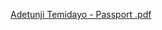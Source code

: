 [Adetunji Temidayo - Passport .pdf](https://github.com/ziondayoo/markdown-portfolio/files/8935963/Adetunji.Temidayo.-.Passport.png)
